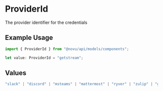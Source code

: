 # ProviderId

The provider identifier for the credentials

## Example Usage

```typescript
import { ProviderId } from "@novu/api/models/components";

let value: ProviderId = "getstream";
```

## Values

```typescript
"slack" | "discord" | "msteams" | "mattermost" | "ryver" | "zulip" | "grafana-on-call" | "getstream" | "rocket-chat" | "whatsapp-business" | "fcm" | "apns" | "expo" | "one-signal" | "pushpad" | "push-webhook" | "pusher-beams"
```
